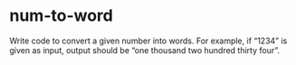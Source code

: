 # num-to-word
Write code to convert a given number into words. For example, if “1234” is given as input, output should be “one thousand two hundred thirty four”.
